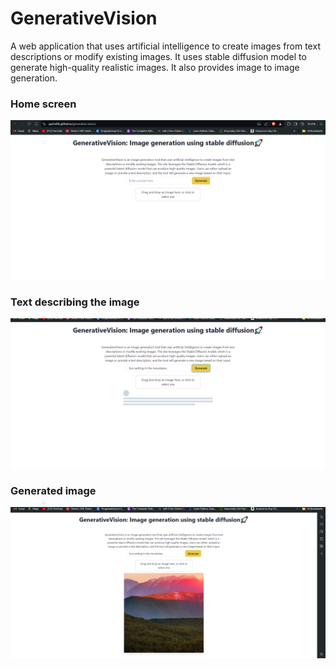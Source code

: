 # GenerativeVision

A web application that uses artificial intelligence to create images from text descriptions or modify existing images. It uses stable diffusion model to generate high-quality realistic images. It also provides image to image generation.

### Home screen
![Home Page](https://github.com/quirrelHK/generative-vision/blob/main/media/home.png)

### Text describing the image
![Text Description](https://github.com/quirrelHK/generative-vision/blob/main/media/process_initiated.png)


### Generated image
![Generated Image](https://github.com/quirrelHK/generative-vision/blob/main/media/result.png)